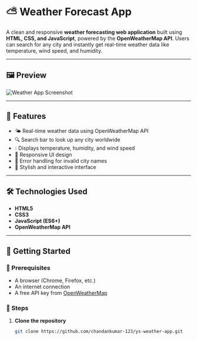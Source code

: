 # ⛅ Weather Forecast App

A clean and responsive **weather forecasting web application** built using **HTML, CSS, and JavaScript**, powered by the **OpenWeatherMap API**. Users can search for any city and instantly get real-time weather data like temperature, wind speed, and humidity.

---

## 🖼️ Preview

![Weather App Screenshot](./images/screenshot.png) <!-- Add a screenshot of your app -->

---

## 📌 Features

- 🌤️ Real-time weather data using OpenWeatherMap API
- 🔍 Search bar to look up any city worldwide
- 💧 Displays temperature, humidity, and wind speed
- 📱 Responsive UI design
- 🧠 Error handling for invalid city names
- 🎨 Stylish and interactive interface

---

## 🛠️ Technologies Used

- **HTML5**
- **CSS3**
- **JavaScript (ES6+)**
- **OpenWeatherMap API**

---

## 🚀 Getting Started

### 🧾 Prerequisites
- A browser (Chrome, Firefox, etc.)
- An internet connection
- A free API key from [OpenWeatherMap](https://openweathermap.org/api)

### 🔧 Steps

1. **Clone the repository**
   ```bash
   git clone https://github.com/chandankumar-123/ys-weather-app.git
